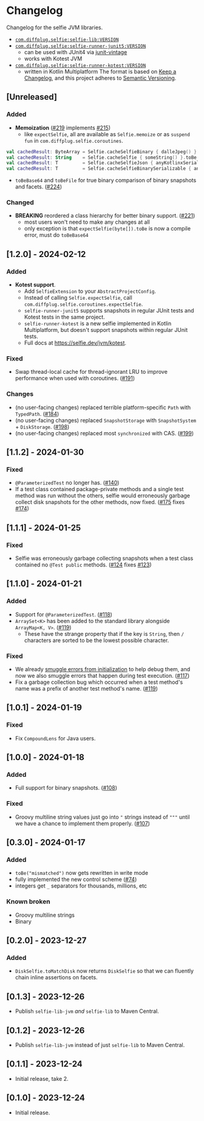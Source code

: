 # Changelog
Changelog for the selfie JVM libraries.

- [`com.diffplug.selfie:selfie-lib:VERSION`](https://central.sonatype.com/artifact/com.diffplug.selfie/selfie-lib)
- [`com.diffplug.selfie:selfie-runner-junit5:VERSION`](https://central.sonatype.com/artifact/com.diffplug.selfie/selfie-runner-junit5)
  - can be used with JUnit4 via [junit-vintage](https://junit.org/junit5/docs/current/user-guide/#migrating-from-junit4)
  - works with Kotest JVM
- [`com.diffplug.selfie:selfie-runner-kotest:VERSION`](https://central.sonatype.com/artifact/com.diffplug.selfie/selfie-runner-kotest)
  - written in Kotlin Multiplatform
The format is based on [Keep a Changelog](https://keepachangelog.com/en/1.0.0/),
and this project adheres to [Semantic Versioning](https://semver.org/spec/v2.0.0.html).

## [Unreleased]
### Added
- **Memoization** ([#219](https://github.com/diffplug/selfie/pull/219) implements [#215](https://github.com/diffplug/selfie/issues/215))
  - like `expectSelfie`, all are available as `Selfie.memoize` or as `suspend fun` in `com.diffplug.selfie.coroutines`. 
```kotlin
val cachedResult: ByteArray = Selfie.cacheSelfieBinary { dalleJpeg() }.toBeFile("example.jpg")
val cachedResult: String    = Selfie.cacheSelfie { someString() }.toBe("what it was earlier")
val cachedResult: T         = Selfie.cacheSelfieJson { anyKotlinxSerializable() }.toBe("""{"key": "value"}""")
val cachedResult: T         = Selfie.cacheSelfieBinarySerializable { anyJavaIoSerializable() }.toMatchDisk()
```
- `toBeBase64` and `toBeFile` for true binary comparison of binary snapshots and facets. ([#224](https://github.com/diffplug/selfie/pull/224))
### Changed
- **BREAKING** reordered a class hierarchy for better binary support. ([#221](https://github.com/diffplug/selfie/issues/221))
  - most users won't need to make any changes at all
  - only exception is that `expectSelfie(byte[]).toBe` is now a compile error, must do `toBeBase64`

## [1.2.0] - 2024-02-12
### Added
- **Kotest support**.
  - Add `SelfieExtension` to your `AbstractProjectConfig`.
  - Instead of calling `Selfie.expectSelfie`, call `com.diffplug.selfie.coroutines.expectSelfie`.
  - `selfie-runner-junit5` supports snapshots in regular JUnit tests and Kotest tests in the same project.
  - `selfie-runner-kotest` is a new selfie implemented in Kotlin Multiplatform, but doesn't support snapshots within regular JUnit tests.
  - Full docs at https://selfie.dev/jvm/kotest.
### Fixed
- Swap thread-local cache for thread-ignorant LRU to improve performance when used with coroutines. ([#191](https://github.com/diffplug/selfie/pull/191))
### Changes
- (no user-facing changes) replaced terrible platform-specific `Path` with `TypedPath`. ([#184](https://github.com/diffplug/selfie/pull/184))
- (no user-facing changes) replaced `SnapshotStorage` with `SnapshotSystem` + `DiskStorage`. ([#198](https://github.com/diffplug/selfie/pull/198))
- (no user-facing changes) replaced most `synchronized` with CAS. ([#199](https://github.com/diffplug/selfie/pull/199))

## [1.1.2] - 2024-01-30
### Fixed
- `@ParameterizedTest` no longer has. ([#140](https://github.com/diffplug/selfie/issues/140))
- If a test class contained package-private methods and a single test method was run without the others, selfie would erroneously garbage collect disk snapshots for the other methods, now fixed. ([#175](https://github.com/diffplug/selfie/pull/175) fixes [#174](https://github.com/diffplug/selfie/issues/174))

## [1.1.1] - 2024-01-25
### Fixed
- Selfie was erroneously garbage collecting snapshots when a test class contained no `@Test public` methods. ([#124](https://github.com/diffplug/selfie/pull/124) fixes [#123](https://github.com/diffplug/selfie/issues/123))

## [1.1.0] - 2024-01-21
### Added
- Support for `@ParameterizedTest`. ([#118](https://github.com/diffplug/selfie/pull/118))
- `ArraySet<K>` has been added to the standard library alongside `ArrayMap<K, V>`. ([#119](https://github.com/diffplug/selfie/pull/119))
  - These have the strange property that if the key is `String`, then `/` characters are sorted to be the lowest possible character.
### Fixed
- We already [smuggle errors from initialization](https://github.com/diffplug/selfie/pull/94) to help debug them, and now we also smuggle errors that happen during test execution. ([#117](https://github.com/diffplug/selfie/pull/117))
- Fix a garbage collection bug which occurred when a test method's name was a prefix of another test method's name. ([#119](https://github.com/diffplug/selfie/pull/119))

## [1.0.1] - 2024-01-19
### Fixed
- Fix `CompoundLens` for Java users.

## [1.0.0] - 2024-01-18
### Added
- Full support for binary snapshots. ([#108](https://github.com/diffplug/selfie/pull/108))
### Fixed
- Groovy multiline string values just go into `"` strings instead of `"""` until we have a chance to implement them properly. ([#107](https://github.com/diffplug/selfie/pull/107))

## [0.3.0] - 2024-01-17
### Added
- `toBe("mismatched")` now gets rewritten in write mode
- fully implemented the new control scheme ([#74](https://github.com/diffplug/selfie/issues/74))
- integers get `_` separators for thousands, millions, etc
### Known broken
- Groovy multiline strings
- Binary

## [0.2.0] - 2023-12-27
### Added
- `DiskSelfie.toMatchDisk` now returns `DiskSelfie` so that we can fluently chain inline assertions on facets.

## [0.1.3] - 2023-12-26
- Publish `selfie-lib-jvm` *and* `selfie-lib` to Maven Central.

## [0.1.2] - 2023-12-26
- Publish `selfie-lib-jvm` instead of just `selfie-lib` to Maven Central.

## [0.1.1] - 2023-12-24
- Initial release, take 2.

## [0.1.0] - 2023-12-24
- Initial release.
